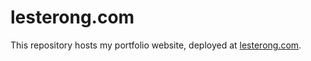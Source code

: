 # lesterong.com

This repository hosts my portfolio website, deployed at [lesterong.com](https://www.lesterong.com).
